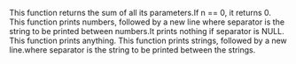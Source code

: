 This function returns the sum of all its parameters.If n == 0, it returns 0.
This function  prints numbers, followed by a new line where separator is the string to be printed between numbers.It prints nothing if separator is NULL.
This function prints anything.
This function  prints strings, followed by a new line.where separator is the string to be printed between the strings.
